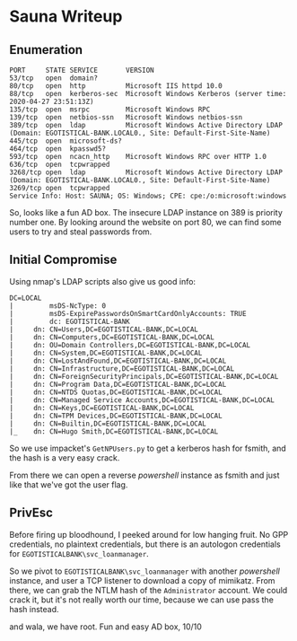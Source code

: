 # Sauna Writeup
## Enumeration
```
PORT     STATE SERVICE       VERSION
53/tcp   open  domain?
80/tcp   open  http          Microsoft IIS httpd 10.0
88/tcp   open  kerberos-sec  Microsoft Windows Kerberos (server time: 2020-04-27 23:51:13Z)
135/tcp  open  msrpc         Microsoft Windows RPC
139/tcp  open  netbios-ssn   Microsoft Windows netbios-ssn
389/tcp  open  ldap          Microsoft Windows Active Directory LDAP (Domain: EGOTISTICAL-BANK.LOCAL0., Site: Default-First-Site-Name)
445/tcp  open  microsoft-ds?
464/tcp  open  kpasswd5?
593/tcp  open  ncacn_http    Microsoft Windows RPC over HTTP 1.0
636/tcp  open  tcpwrapped
3268/tcp open  ldap          Microsoft Windows Active Directory LDAP (Domain: EGOTISTICAL-BANK.LOCAL0., Site: Default-First-Site-Name)
3269/tcp open  tcpwrapped
Service Info: Host: SAUNA; OS: Windows; CPE: cpe:/o:microsoft:windows
```
So, looks like a fun AD box. The insecure LDAP instance on 389 is priority number one. 
By looking around the website on port 80, we can find some users to try and steal passwords from. 
## Initial Compromise
Using nmap's LDAP scripts also give us good info:
```
DC=LOCAL
|         msDS-NcType: 0
|         msDS-ExpirePasswordsOnSmartCardOnlyAccounts: TRUE
|         dc: EGOTISTICAL-BANK
|     dn: CN=Users,DC=EGOTISTICAL-BANK,DC=LOCAL
|     dn: CN=Computers,DC=EGOTISTICAL-BANK,DC=LOCAL
|     dn: OU=Domain Controllers,DC=EGOTISTICAL-BANK,DC=LOCAL
|     dn: CN=System,DC=EGOTISTICAL-BANK,DC=LOCAL
|     dn: CN=LostAndFound,DC=EGOTISTICAL-BANK,DC=LOCAL
|     dn: CN=Infrastructure,DC=EGOTISTICAL-BANK,DC=LOCAL
|     dn: CN=ForeignSecurityPrincipals,DC=EGOTISTICAL-BANK,DC=LOCAL
|     dn: CN=Program Data,DC=EGOTISTICAL-BANK,DC=LOCAL
|     dn: CN=NTDS Quotas,DC=EGOTISTICAL-BANK,DC=LOCAL
|     dn: CN=Managed Service Accounts,DC=EGOTISTICAL-BANK,DC=LOCAL
|     dn: CN=Keys,DC=EGOTISTICAL-BANK,DC=LOCAL
|     dn: CN=TPM Devices,DC=EGOTISTICAL-BANK,DC=LOCAL
|     dn: CN=Builtin,DC=EGOTISTICAL-BANK,DC=LOCAL
|_    dn: CN=Hugo Smith,DC=EGOTISTICAL-BANK,DC=LOCAL
```
So we use impacket's `GetNPUsers.py` to get a kerberos hash for fsmith, and the hash is a very easy crack.

From there we can open a reverse *powershell* instance as fsmith and just like that we've got the user flag.
## PrivEsc
Before firing up bloodhound, I peeked around for low hanging fruit. No GPP credentials, no plaintext credentials, but there is an autologon credentials for `EGOTISTICALBANK\svc_loanmanager`.

So we pivot to `EGOTISTICALBANK\svc_loanmanager` with another *powershell* instance, and user a TCP listener to download a copy of mimikatz. From there, we can grab the NTLM hash of the `Administrator` account. We could crack it, but it's not really worth our time, because we can use pass the hash instead.

and wala, we have root. Fun and easy AD box, 10/10
